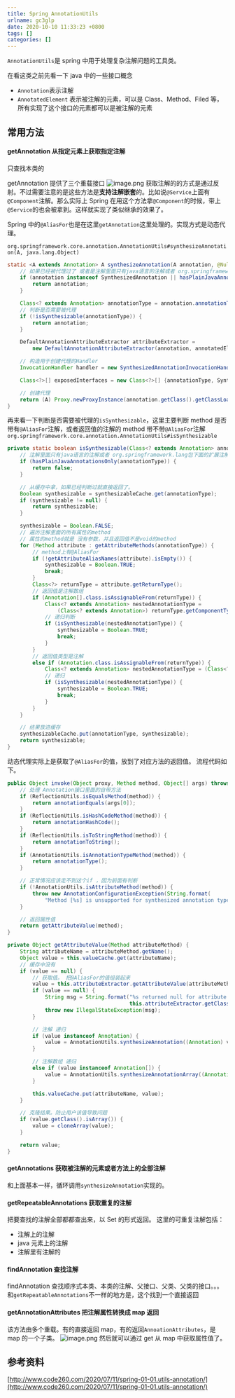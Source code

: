 ```yaml
---
title: Spring AnnotationUtils
urlname: gc3glp
date: 2020-10-10 11:33:23 +0800
tags: []
categories: []
---
```


`AnnotationUtils`是 spring 中用于处理复杂注解问题的工具类。

在看这类之前先看一下 java 中的一些接口概念

- `Annotation`表示注解
- `AnnotatedElement` 表示被注解的元素，可以是 Class、Method、Filed 等，所有实现了这个接口的元素都可以是被注解的元素

## 常用方法

#### getAnnotation 从指定元素上获取指定注解

只查找本类的

getAnnotation 提供了三个重载接口
![image.png](/images/1602302078443-132c3945-401f-4c36-ac27-aefbdf8e1fa7.png)
获取注解的的方式是通过反射。不过需要注意的是这些方法是**支持注解嵌套**的。比如说`@Service`上面有`@Component`注解。那么实际上 Spring 在用这个方法拿`@Component`的时候，带上`@Service`的也会被拿到。这样就实现了类似继承的效果了。

Spring 中的`@AliasFor`也是在这里`getAnnotation`这里处理的。实现方式是动态代理。

`org.springframework.core.annotation.AnnotationUtils#synthesizeAnnotation(A, java.lang.Object)`

```java
static <A extends Annotation> A synthesizeAnnotation(A annotation, @Nullable Object annotatedElement) {
    // 如果已经被代理过了 或者是注解里面只有java语言的注解或者 org.springframework.lang包下面的扩展注解就直接返回
    if (annotation instanceof SynthesizedAnnotation || hasPlainJavaAnnotationsOnly(annotatedElement)) {
        return annotation;
    }

    Class<? extends Annotation> annotationType = annotation.annotationType();
    // 判断是否需要被代理
    if (!isSynthesizable(annotationType)) {
        return annotation;
    }

    DefaultAnnotationAttributeExtractor attributeExtractor =
        new DefaultAnnotationAttributeExtractor(annotation, annotatedElement);

    // 构造用于创建代理的Handler
    InvocationHandler handler = new SynthesizedAnnotationInvocationHandler(attributeExtractor);

    Class<?>[] exposedInterfaces = new Class<?>[] {annotationType, SynthesizedAnnotation.class};

    // 创建代理
    return (A) Proxy.newProxyInstance(annotation.getClass().getClassLoader(), exposedInterfaces, handler);
}
```

再来看一下判断是否需要被代理的`isSynthesizable`，这里主要判断 method 是否带有`@AliasFor`注解，或者返回值的注解的 method 带不带`@AliasFor`注解
`org.springframework.core.annotation.AnnotationUtils#isSynthesizable`

```java
private static boolean isSynthesizable(Class<? extends Annotation> annotationType) {
    // 注解里面只有java语言的注解或者 org.springframework.lang包下面的扩展注解 不需要代理
    if (hasPlainJavaAnnotationsOnly(annotationType)) {
        return false;
    }

    // 从缓存中拿，如果已经判断过就直接返回了。
    Boolean synthesizable = synthesizableCache.get(annotationType);
    if (synthesizable != null) {
        return synthesizable;
    }

    synthesizable = Boolean.FALSE;
    // 遍历注解里面的所有属性的method
    // 属性的method就是 没有参数，并且返回值不是void的method
    for (Method attribute : getAttributeMethods(annotationType)) {
        // method上有@AliasFor
        if (!getAttributeAliasNames(attribute).isEmpty()) {
            synthesizable = Boolean.TRUE;
            break;
        }
        Class<?> returnType = attribute.getReturnType();
        // 返回值是注解数组
        if (Annotation[].class.isAssignableFrom(returnType)) {
            Class<? extends Annotation> nestedAnnotationType =
                (Class<? extends Annotation>) returnType.getComponentType();
            // 递归判断
            if (isSynthesizable(nestedAnnotationType)) {
                synthesizable = Boolean.TRUE;
                break;
            }
        }
        // 返回值类型是注解
        else if (Annotation.class.isAssignableFrom(returnType)) {
            Class<? extends Annotation> nestedAnnotationType = (Class<? extends Annotation>) returnType;
            // 递归
            if (isSynthesizable(nestedAnnotationType)) {
                synthesizable = Boolean.TRUE;
                break;
            }
        }
    }

    // 结果放进缓存
    synthesizableCache.put(annotationType, synthesizable);
    return synthesizable;
}
```

动态代理实际上是获取了`@AliasFor`的值，放到了对应方法的返回值。
流程代码如下。

```java
public Object invoke(Object proxy, Method method, Object[] args) throws Throwable {
    // 处理 Annotation接口里面的自带方法
    if (ReflectionUtils.isEqualsMethod(method)) {
        return annotationEquals(args[0]);
    }
    if (ReflectionUtils.isHashCodeMethod(method)) {
        return annotationHashCode();
    }
    if (ReflectionUtils.isToStringMethod(method)) {
        return annotationToString();
    }
    if (AnnotationUtils.isAnnotationTypeMethod(method)) {
        return annotationType();
    }

    // 正常情况应该走不到这个if ，因为前面有判断
    if (!AnnotationUtils.isAttributeMethod(method)) {
        throw new AnnotationConfigurationException(String.format(
            "Method [%s] is unsupported for synthesized annotation type [%s]", method, annotationType()));
    }

    // 返回属性值
    return getAttributeValue(method);
}

private Object getAttributeValue(Method attributeMethod) {
    String attributeName = attributeMethod.getName();
    Object value = this.valueCache.get(attributeName);
    // 缓存中没有
    if (value == null) {
        // 获取值。 把@AliasFor的值组装起来
        value = this.attributeExtractor.getAttributeValue(attributeMethod);
        if (value == null) {
            String msg = String.format("%s returned null for attribute name [%s] from attribute source [%s]",
                                       this.attributeExtractor.getClass().getName(), attributeName, this.attributeExtractor.getSource());
            throw new IllegalStateException(msg);
        }

        // 注解 递归
        if (value instanceof Annotation) {
            value = AnnotationUtils.synthesizeAnnotation((Annotation) value, this.attributeExtractor.getAnnotatedElement());
        }

        // 注解数组 递归
        else if (value instanceof Annotation[]) {
            value = AnnotationUtils.synthesizeAnnotationArray((Annotation[]) value, this.attributeExtractor.getAnnotatedElement());
        }

        this.valueCache.put(attributeName, value);
    }

    // 克隆结果。防止用户该值导致问题
    if (value.getClass().isArray()) {
        value = cloneArray(value);
    }

    return value;
}
```

#### getAnnotations 获取被注解的元素或者方法上的全部注解

和上面基本一样，循环调用`synthesizeAnnotation`实现的。

#### getRepeatableAnnotations 获取重复的注解

把要查找的注解全部都都查出来，以 Set 的形式返回。
这里的可重复注解包括：

- 注解上的注解
- java 元素上的注解
- 注解里有注解的

#### findAnnotation 查找注解

findAnnotation 查找顺序式本类、本类的注解、父接口、父类、父类的接口。。。
和`getRepeatableAnnotations`不一样的地方是，这个找到一个直接返回

#### getAnnotationAttributes 把注解属性转换成 map 返回

该方法由多个重载。有的直接返回 map，有的返回`AnnoationAttributes`，是 map 的一个子类。
![image.png](/images/1602589998772-5f416745-969b-4b0c-b497-773795f40242.png)
然后就可以通过 get 从 map 中获取属性值了。

## 参考资料

[http://www.code260.com/2020/07/11/spring-01-01.utils-annotation/](http://www.code260.com/2020/07/11/spring-01-01.utils-annotation/)
